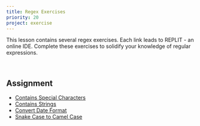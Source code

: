 ```yaml
---
title: Regex Exercises
priority: 20
project: exercise
---
```


This lesson contains several regex exercises. Each link leads to REPLIT - an online IDE. Complete these exercises to solidify your knowledge of regular expressions.

<br>

## Assignment

- [Contains Special Characters](https://replit.com/@Vennbury/containsSpecialCharacters#main.py)
- [Contains Strings](https://replit.com/@Vennbury/containsStrings#main.py)
- [Convert Date Format](https://replit.com/@Vennbury/convertDateFormat#main.py)
- [Snake Case to Camel Case](https://replit.com/@Vennbury/snakeCaseToCamelCase#main.py)

<br>
